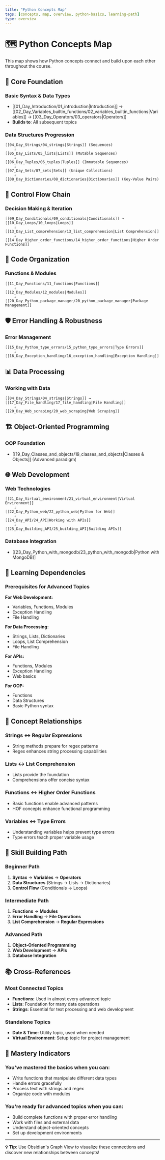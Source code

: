 ```yaml
---
title: "Python Concepts Map"
tags: [concepts, map, overview, python-basics, learning-path]
type: overview
---
```


# 🗺️ Python Concepts Map

This map shows how Python concepts connect and build upon each other throughout the course.

## 🌟 Core Foundation

### Basic Syntax & Data Types
- [[01_Day_Introduction/01_introduction|Introduction]] → [[02_Day_Variables_builtin_functions/02_variables_builtin_functions|Variables]] → [[03_Day_Operators/03_operators|Operators]]
- **Builds to**: All subsequent topics

### Data Structures Progression
```
[[04_Day_Strings/04_strings|Strings]] (Sequences)
    ↓
[[05_Day_Lists/05_lists|Lists]] (Mutable Sequences)
    ↓
[[06_Day_Tuples/06_tuples|Tuples]] (Immutable Sequences)
    ↓
[[07_Day_Sets/07_sets|Sets]] (Unique Collections)
    ↓
[[08_Day_Dictionaries/08_dictionaries|Dictionaries]] (Key-Value Pairs)
```

## 🔄 Control Flow Chain

### Decision Making & Iteration
```
[[09_Day_Conditionals/09_conditionals|Conditionals]] → [[10_Day_Loops/10_loops|Loops]]
    ↓
[[13_Day_List_comprehension/13_list_comprehension|List Comprehension]]
    ↓
[[14_Day_Higher_order_functions/14_higher_order_functions|Higher Order Functions]]
```

## 🔧 Code Organization

### Functions & Modules
```
[[11_Day_Functions/11_functions|Functions]]
    ↓
[[12_Day_Modules/12_modules|Modules]]
    ↓
[[20_Day_Python_package_manager/20_python_package_manager|Package Management]]
```

## 🛡️ Error Handling & Robustness

### Error Management
```
[[15_Day_Python_type_errors/15_python_type_errors|Type Errors]]
    ↓
[[16_Day_Exception_handling/16_exception_handling|Exception Handling]]
```

## 📊 Data Processing

### Working with Data
```
[[04_Day_Strings/04_strings|Strings]] → [[17_Day_File_handling/17_file_handling|File Handling]]
    ↓
[[20_Day_Web_scraping/20_web_scraping|Web Scraping]]
```

## 🏗️ Object-Oriented Programming

### OOP Foundation
- [[19_Day_Classes_and_objects/19_classes_and_objects|Classes & Objects]] (Advanced paradigm)

## 🌐 Web Development

### Web Technologies
```
[[21_Day_Virtual_environment/21_virtual_environment|Virtual Environment]]
    ↓
[[22_Day_Python_web/22_python_web|Python for Web]]
    ↓
[[24_Day_API/24_API|Working with APIs]]
    ↓
[[25_Day_Building_API/25_building_API|Building APIs]]
```

### Database Integration
- [[23_Day_Python_with_mongodb/23_python_with_mongodb|Python with MongoDB]]

## 🎯 Learning Dependencies

### Prerequisites for Advanced Topics

**For Web Development:**
- Variables, Functions, Modules
- Exception Handling
- File Handling

**For Data Processing:**
- Strings, Lists, Dictionaries
- Loops, List Comprehension
- File Handling

**For APIs:**
- Functions, Modules
- Exception Handling
- Web basics

**For OOP:**
- Functions
- Data Structures
- Basic Python syntax

## 🔗 Concept Relationships

### Strings ↔ Regular Expressions
- String methods prepare for regex patterns
- Regex enhances string processing capabilities

### Lists ↔ List Comprehension
- Lists provide the foundation
- Comprehensions offer concise syntax

### Functions ↔ Higher Order Functions
- Basic functions enable advanced patterns
- HOF concepts enhance functional programming

### Variables ↔ Type Errors
- Understanding variables helps prevent type errors
- Type errors teach proper variable usage

## 🚀 Skill Building Path

### Beginner Path
1. **Syntax** → **Variables** → **Operators**
2. **Data Structures** (Strings → Lists → Dictionaries)
3. **Control Flow** (Conditionals → Loops)

### Intermediate Path
1. **Functions** → **Modules**
2. **Error Handling** → **File Operations**
3. **List Comprehension** → **Regular Expressions**

### Advanced Path
1. **Object-Oriented Programming**
2. **Web Development** → **APIs**
3. **Database Integration**

## 📚 Cross-References

### Most Connected Topics
- **Functions**: Used in almost every advanced topic
- **Lists**: Foundation for many data operations
- **Strings**: Essential for text processing and web development

### Standalone Topics
- **Date & Time**: Utility topic, used when needed
- **Virtual Environment**: Setup topic for project management

## 🎯 Mastery Indicators

### You've mastered the basics when you can:
- Write functions that manipulate different data types
- Handle errors gracefully
- Process text with strings and regex
- Organize code with modules

### You're ready for advanced topics when you can:
- Build complete functions with proper error handling
- Work with files and external data
- Understand object-oriented concepts
- Set up development environments

---

**💡 Tip**: Use Obsidian's Graph View to visualize these connections and discover new relationships between concepts!
